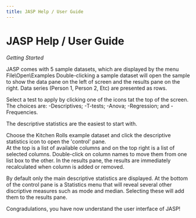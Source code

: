 ```yaml
---
title: JASP Help / User Guide
---
```


JASP Help / User Guide
======================

*Getting Started*

JASP comes with 5 sample datasets, which are displayed by the menu File\Open\Examples
Double-clicking a sample dataset will open the sample to show the data pane on the left of screen and the results pane on the right.  Data series (Person 1, Person 2, Etc) are presented as rows.

Select a test to apply by clicking one of the icons tat the top of the screen.  The choices are:
-Descriptives;
-T-tests;
-Anova;
-Regression; and 
-Frequencies.

The descriptive statistics are the easiest to start with.  

Choose the Kitchen Rolls example dataset and click the descriptive statistics icon to open the 'control' pane.  
At the top is a list of available columns and on the top right is a list of selected columns.  Double-click on column names to move them from one list box to the other.  In the results pane, the results are immediately recalculated when column is added or removed.

By default only the main descriptive statistics are displayed.  At the bottom of the control pane is a Statistics menu that will reveal several other discriptive measures such as mode and median.  Selecting these will add them to the results pane.

Congradulations, you have now understand the user interface of JASP!

